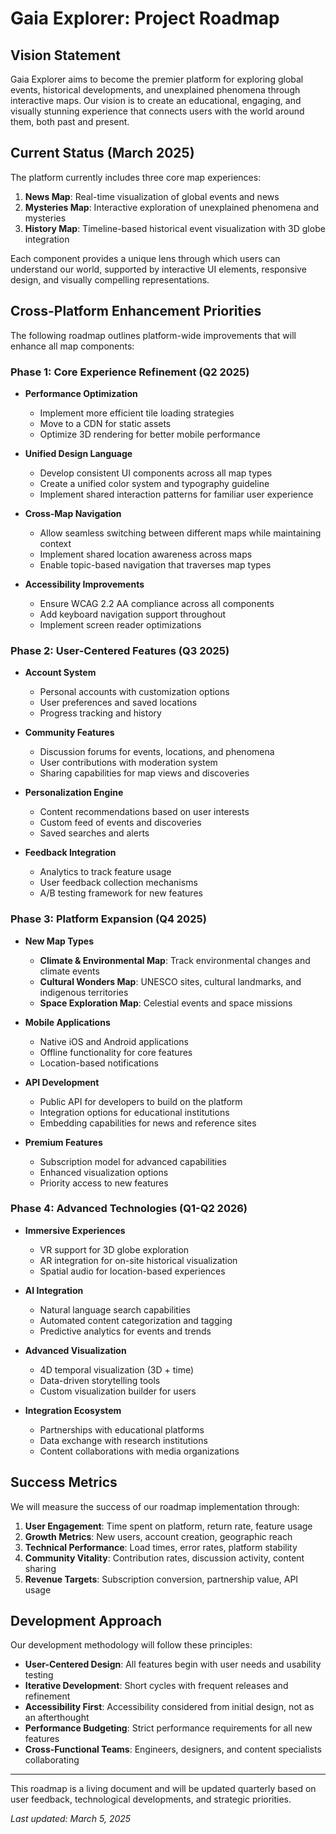 # Gaia Explorer: Project Roadmap

## Vision Statement

Gaia Explorer aims to become the premier platform for exploring global events, historical developments, and unexplained phenomena through interactive maps. Our vision is to create an educational, engaging, and visually stunning experience that connects users with the world around them, both past and present.

## Current Status (March 2025)

The platform currently includes three core map experiences:

1. **News Map**: Real-time visualization of global events and news
2. **Mysteries Map**: Interactive exploration of unexplained phenomena and mysteries
3. **History Map**: Timeline-based historical event visualization with 3D globe integration

Each component provides a unique lens through which users can understand our world, supported by interactive UI elements, responsive design, and visually compelling representations.

## Cross-Platform Enhancement Priorities

The following roadmap outlines platform-wide improvements that will enhance all map components:

### Phase 1: Core Experience Refinement (Q2 2025)

- **Performance Optimization**
  - Implement more efficient tile loading strategies
  - Move to a CDN for static assets
  - Optimize 3D rendering for better mobile performance

- **Unified Design Language**
  - Develop consistent UI components across all map types
  - Create a unified color system and typography guideline
  - Implement shared interaction patterns for familiar user experience

- **Cross-Map Navigation**
  - Allow seamless switching between different maps while maintaining context
  - Implement shared location awareness across maps
  - Enable topic-based navigation that traverses map types

- **Accessibility Improvements**
  - Ensure WCAG 2.2 AA compliance across all components
  - Add keyboard navigation support throughout
  - Implement screen reader optimizations

### Phase 2: User-Centered Features (Q3 2025)

- **Account System**
  - Personal accounts with customization options
  - User preferences and saved locations
  - Progress tracking and history

- **Community Features**
  - Discussion forums for events, locations, and phenomena
  - User contributions with moderation system
  - Sharing capabilities for map views and discoveries

- **Personalization Engine**
  - Content recommendations based on user interests
  - Custom feed of events and discoveries
  - Saved searches and alerts

- **Feedback Integration**
  - Analytics to track feature usage
  - User feedback collection mechanisms
  - A/B testing framework for new features

### Phase 3: Platform Expansion (Q4 2025)

- **New Map Types**
  - **Climate & Environmental Map**: Track environmental changes and climate events
  - **Cultural Wonders Map**: UNESCO sites, cultural landmarks, and indigenous territories
  - **Space Exploration Map**: Celestial events and space missions

- **Mobile Applications**
  - Native iOS and Android applications
  - Offline functionality for core features
  - Location-based notifications

- **API Development**
  - Public API for developers to build on the platform
  - Integration options for educational institutions
  - Embedding capabilities for news and reference sites

- **Premium Features**
  - Subscription model for advanced capabilities
  - Enhanced visualization options
  - Priority access to new features

### Phase 4: Advanced Technologies (Q1-Q2 2026)

- **Immersive Experiences**
  - VR support for 3D globe exploration
  - AR integration for on-site historical visualization
  - Spatial audio for location-based experiences

- **AI Integration**
  - Natural language search capabilities
  - Automated content categorization and tagging
  - Predictive analytics for events and trends

- **Advanced Visualization**
  - 4D temporal visualization (3D + time)
  - Data-driven storytelling tools
  - Custom visualization builder for users

- **Integration Ecosystem**
  - Partnerships with educational platforms
  - Data exchange with research institutions
  - Content collaborations with media organizations

## Success Metrics

We will measure the success of our roadmap implementation through:

1. **User Engagement**: Time spent on platform, return rate, feature usage
2. **Growth Metrics**: New users, account creation, geographic reach
3. **Technical Performance**: Load times, error rates, platform stability
4. **Community Vitality**: Contribution rates, discussion activity, content sharing
5. **Revenue Targets**: Subscription conversion, partnership value, API usage

## Development Approach

Our development methodology will follow these principles:

- **User-Centered Design**: All features begin with user needs and usability testing
- **Iterative Development**: Short cycles with frequent releases and refinement
- **Accessibility First**: Accessibility considered from initial design, not as an afterthought
- **Performance Budgeting**: Strict performance requirements for all new features
- **Cross-Functional Teams**: Engineers, designers, and content specialists collaborating

---

This roadmap is a living document and will be updated quarterly based on user feedback, technological developments, and strategic priorities.

*Last updated: March 5, 2025* 